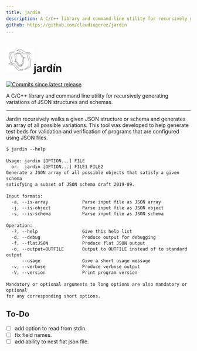```yaml
---
title: jardín
description: A C/C++ library and command-line utility for recursively generating variations of JSON structures.
github: https://github.com/claudioperez/jardin
...
```


<h1><img src="main.svg" alt="" width=75></img>jardín</h1>

[![Commits since latest release][gh-commits]][gh-link]

A C/C++ library and command line utility for recursively generating variations of JSON structures and schemas.

-----

Jardín recursively walks a given JSON structure or schema and generates an array of all possible variations. This tool was developed to help generate test beds for validation and verification of programs that are configured using JSON files.


    $ jardin --help

    Usage: jardin [OPTION...] FILE
      or:  jardin [OPTION...] FILE1 FILE2
    Generate a JSON array of all possible objects that satisfy a given schema
    satisfying a subset of JSON schema draft 2019-09.

    Input formats:
      -a, --is-array             Parse input file as JSON array
      -j, --is-object            Parse input file as JSON object
      -s, --is-schema            Parse input file as JSON schema

    Operation:
      -?, --help                 Give this help list
      -d, --debug                Produce output for debugging
      -f, --flatJSON             Produce flat JSON output
      -o, --output=OUTFILE       Output to OUTFILE instead of to standard output
          --usage                Give a short usage message
      -v, --verbose              Produce verbose output
      -V, --version              Print program version

    Mandatory or optional arguments to long options are also mandatory or optional
    for any corresponding short options.

<!-- ## Examples

### Arrays

    $ jardin -a array.json   #[["a", "b"], [1, 3], ["D"]]

    [
      ["a", 1, "D"], 
      ["a", 3, "D"], 
      ["b", 1, "D"], 
      ["b", 3, "D"]
    ]

### Objects

    $ jardin -j object.json  #{"seed": [1,2,3], "method": ["lhs","monte carlo"]}

    [
      {"seed": 1, "method": "lhs"},
      {"seed": 1, "method": "monte carlo"},
      {"seed": 2, "method": "lhs"},
      {"seed": 2, "method": "monte carlo"},
      {"seed": 3, "method": "lhs"},
      {"seed": 3, "method": "monte carlo"}
    ]
-->

## To-Do

- [ ] add option to read from stdin.
- [ ] fix field names.
- [ ] add ability to nest flat json file.

[gh-link]: https://github.com/claudioperez/jardin/
[gh-commits]: https://img.shields.io/github/commits-since/claudioperez/jardin/v0.0.1?style=social


<!-- ![GitHub commits since tagged version](https://img.shields.io/github/commits-since/claudioperez/jardin/v0.0.1?style=social) -->
